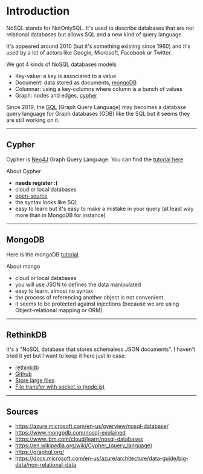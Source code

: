 # Introduction

NoSQL stands for NotOnlySQL. It's used to describe
databases that are not
relational databases but allows SQL and a new kind
of query language.

It's appeared around 2010 (but it's something existing
since 1960) and it's used by
a lot of actors like Google, Microsoft, Facebook
or Twitter.

We got 4 kinds of NoSQL databases models

* Key-value: a key is associated to a value
* Document: data stored as documents, [mongoDB](https://www.mongodb.com/)
* Columnar: using a key-columns where column is a bunch of values
* Graph: nodes and edges, [cypher](https://neo4j.com/developer/cypher/)

Since 2019, the [GQL](https://en.wikipedia.org/wiki/Graph_Query_Language)
(Graph Query Language) may becomes a database query 
language for Graph databases (GDB)
like the SQL but it seems they are still working on it.

<hr class="sl">

## Cypher

Cypher is [Neo4J](https://neo4j.com/) Graph Query Language.
You can find the [tutorial here](cyhper/index.md)

About Cypher

* **needs register :(**
* cloud or local databases
* [open-source](https://github.com/neo4j)
* the syntax looks like SQL
* easy to learn but it's easy to make
  a mistake in your query
  (at least way more than in MongoDB for instance)

<hr class="sr">

## MongoDB

Here is the mongoDB [tutorial](mongodb/index.md).

About mongo

* cloud or local databases
* you will use JSON to defines the data manipulated
* easy to learn, almost no syntax
* the process of referencing another object is not convenient
* it seems to be protected against injections
  (because we are using Object-relational mapping or ORM)

<hr class="sl">

## RethinkDB

It's a "NoSQL database that stores schemaless JSON documents".
I haven't tried it yet but I want to keep it here 
just in case.

* [rethinkdb](https://rethinkdb.com/)
* [Github](https://github.com/rethinkdb/rethinkdb)
* [Store large files](https://github.com/internalfx/rethinkdb-regrid)
* [File transfer with socket.io (node.js)](https://hassansin.github.io/socket.io-rethinkdb-file-transfer)

<hr class="sr">

## Sources

* <https://azure.microsoft.com/en-us/overview/nosql-database/>
* <https://www.mongodb.com/nosql-explained>
* <https://www.ibm.com/cloud/learn/nosql-databases>
* <https://en.wikipedia.org/wiki/Cypher_(query_language)>
* <https://graphql.org/>
* <https://docs.microsoft.com/en-us/azure/architecture/data-guide/big-data/non-relational-data>